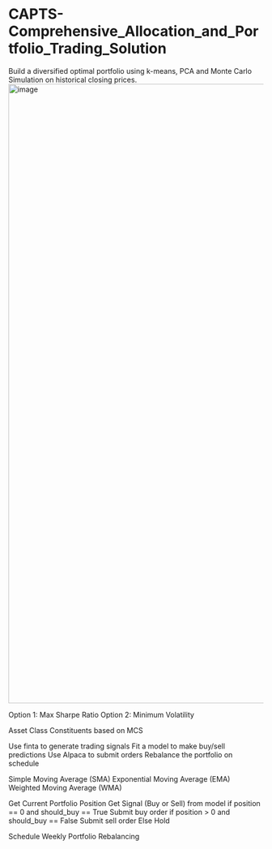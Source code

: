 # CAPTS-Comprehensive_Allocation_and_Portfolio_Trading_Solution


Build a diversified optimal portfolio using k-means, PCA and  Monte Carlo Simulation on historical closing prices.
<img width="1222" alt="image" src="https://user-images.githubusercontent.com/7315911/232337512-a9ed2381-8d6d-469b-b295-0e7238446190.png">

Option 1:  Max Sharpe Ratio
Option 2:  Minimum Volatility

Asset Class Constituents based on MCS

Use finta to generate trading signals
Fit a model to make buy/sell predictions
Use Alpaca to submit orders
Rebalance the portfolio on schedule

Simple Moving Average (SMA)
Exponential Moving Average (EMA)
Weighted Moving Average (WMA)

Get Current Portfolio Position
Get Signal (Buy or Sell) from model
if position == 0 and should_buy == True
Submit buy order
if position > 0 and should_buy == False
Submit sell order
Else Hold

Schedule Weekly Portfolio Rebalancing


